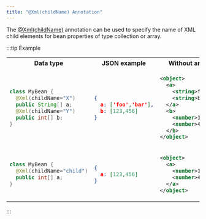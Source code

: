 ```yaml
---
title: "@Xml(childName) Annotation"
---
```


The [@Xml(childName)](API_DOCS/org/apache/juneau/xml/annotation/Xml.html#childName()) annotation can be used to
specify the name of XML child elements for bean properties of type collection or array.

:::tip Example

<table class="code-table">
<tr>
<th>Data type</th>
<th>JSON example</th>
<th>Without annotation</th>
<th>With annotation</th>
</tr>
<tr>
<td>

```java
class MyBean {
  @Xml(childName="X")
  public String[] a;
  @Xml(childName="Y")
  public int[] b;
}
```

</td>
<td>

```json
{
  a: ['foo','bar'],
  b: [123,456]
}
```

</td>
<td>

```xml
<object>
  <a>
    <string>foo</string>
    <string>bar</string>
  </a>
  <b>
    <number>123</number>
    <number>456</number>
  </b>
</object>
```

</td>
<td>

```xml
<object>
  <a>
    <X>foo</X>
    <X>bar</X>
  </a>
  <b>
    <Y>123</Y>
    <Y>456</Y>
  </b>
</object>
```

</td>
</tr>
<tr>
<td>

```java
class MyBean {
  @Xml(childName="child")
  public int[] a;
}
```

</td>
<td>

```json
{
  a: [123,456]
}
```

</td>
<td>

```xml
<object>
  <a>
    <number>123</number>
    <number>456</number>
  </a>
</object>
```

</td>
<td>

```xml
<object>
  <a>
    <child>123</child>
    <child>456</child>
  </a>
</object>
```

</td>
</tr>
</table>

:::